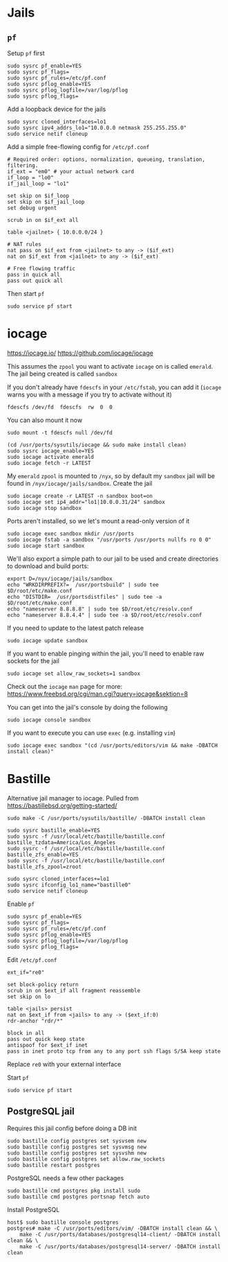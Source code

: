 # Jails

## `pf`

Setup `pf` first

```
sudo sysrc pf_enable=YES
sudo sysrc pf_flags=
sudo sysrc pf_rules=/etc/pf.conf
sudo sysrc pflog_enable=YES
sudo sysrc pflog_logfile=/var/log/pflog
sudo sysrc pflog_flags=
```

Add a loopback device for the jails
```
sudo sysrc cloned_interfaces=lo1
sudo sysrc ipv4_addrs_lo1="10.0.0.0 netmask 255.255.255.0"
sudo service netif cloneup
```

Add a simple free-flowing config for `/etc/pf.conf`

```
# Required order: options, normalization, queueing, translation, filtering.
if_ext = "em0" # your actual network card
if_loop = "lo0"
if_jail_loop = "lo1"

set skip on $if_loop
set skip on $if_jail_loop
set debug urgent

scrub in on $if_ext all

table <jailnet> { 10.0.0.0/24 }

# NAT rules
nat pass on $if_ext from <jailnet> to any -> ($if_ext)
nat on $if_ext from <jailnet> to any -> ($if_ext)

# Free flowing traffic
pass in quick all
pass out quick all
```

Then start `pf`
```
sudo service pf start
```

# iocage
https://iocage.io/
https://github.com/iocage/iocage

This assumes the `zpool` you want to activate `iocage` on is called `emerald`. The jail being created is called `sandbox`

If you don't already have `fdescfs` in your `/etc/fstab`, you can add it (`iocage` warns you with a message if you try to activate without it)

``
fdescfs /dev/fd  fdescfs  rw  0  0
``

You can also mount it now
```
sudo mount -t fdescfs null /dev/fd
```

```
(cd /usr/ports/sysutils/iocage && sudo make install clean)
sudo sysrc iocage_enable=YES
sudo iocage activate emerald
sudo iocage fetch -r LATEST
```

My `emerald` `zpool` is mounted to `/nyx`, so by default my `sandbox` jail will be found in `/nyx/iocage/jails/sandbox`. Create the jail

```
sudo iocage create -r LATEST -n sandbox boot=on
sudo iocage set ip4_addr="lo1|10.0.0.31/24" sandbox
sudo iocage stop sandbox
```

Ports aren't installed, so we let's mount a read-only version of it

```
sudo iocage exec sandbox mkdir /usr/ports
sudo iocage fstab -a sandbox "/usr/ports /usr/ports nullfs ro 0 0"
sudo iocage start sandbox
```

We'll also export a simple path to our jail to be used and create directories to download and build ports:
```
export D=/nyx/iocage/jails/sandbox
echo "WRKDIRPREFIX?=  /usr/portsbuild" | sudo tee $D/root/etc/make.conf
echo "DISTDIR=  /usr/portsdistfiles" | sudo tee -a $D/root/etc/make.conf
echo "nameserver 8.8.8.8" | sudo tee $D/root/etc/resolv.conf
echo "nameserver 8.8.4.4" | sudo tee -a $D/root/etc/resolv.conf
```

If you need to update to the latest patch release
```
sudo iocage update sandbox
```

If you want to enable pinging within the jail, you'll need to enable raw sockets for the jail
```
sudo iocage set allow_raw_sockets=1 sandbox
```

Check out the `iocage` `man` page for more: https://www.freebsd.org/cgi/man.cgi?query=iocage&sektion=8

You can get into the jail's console by doing the following

```
sudo iocage console sandbox
```

If you want to execute you can use `exec` (e.g. installing `vim`)

```
sudo iocage exec sandbox "(cd /usr/ports/editors/vim && make -DBATCH install clean)"
```

# Bastille
Alternative jail manager to iocage. Pulled from https://bastillebsd.org/getting-started/

```
sudo make -C /usr/ports/sysutils/bastille/ -DBATCH install clean

sudo sysrc bastille_enable=YES
sudo sysrc -f /usr/local/etc/bastille/bastille.conf bastille_tzdata=America/Los_Angeles
sudo sysrc -f /usr/local/etc/bastille/bastille.conf bastille_zfs_enable=YES
sudo sysrc -f /usr/local/etc/bastille/bastille.conf bastille_zfs_zpool=zroot

sudo sysrc cloned_interfaces+=lo1
sudo sysrc ifconfig_lo1_name="bastille0"
sudo service netif cloneup
```

Enable `pf`
```
sudo sysrc pf_enable=YES
sudo sysrc pf_flags=
sudo sysrc pf_rules=/etc/pf.conf
sudo sysrc pflog_enable=YES
sudo sysrc pflog_logfile=/var/log/pflog
sudo sysrc pflog_flags=
```

Edit `/etc/pf.conf`
```
ext_if="re0"

set block-policy return
scrub in on $ext_if all fragment reassemble
set skip on lo

table <jails> persist
nat on $ext_if from <jails> to any -> ($ext_if:0)
rdr-anchor "rdr/*"

block in all
pass out quick keep state
antispoof for $ext_if inet
pass in inet proto tcp from any to any port ssh flags S/SA keep state
```

Replace `re0` with your external interface

Start `pf`

```
sudo service pf start
```

## PostgreSQL jail
Requires this jail config before doing a DB init
```
sudo bastille config postgres set sysvsem new
sudo bastille config postgres set sysvmsg new
sudo bastille config postgres set sysvshm new
sudo bastille config postgres set allow.raw_sockets
sudo bastille restart postgres
```

PostgreSQL needs a few other packages
```
sudo bastille cmd postgres pkg install sudo
sudo bastille cmd postgres portsnap fetch auto
```

Install PostgreSQL
```
host$ sudo bastille console postgres
postgres# make -C /usr/ports/editors/vim/ -DBATCH install clean && \
    make -C /usr/ports/databases/postgresql14-client/ -DBATCH install clean && \
    make -C /usr/ports/databases/postgresql14-server/ -DBATCH install clean
```